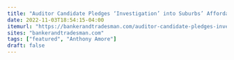 ```yaml
---
title: "Auditor Candidate Pledges ‘Investigation’ into Suburbs’ Affordable Housing Blockades"
date: 2022-11-03T18:54:15-04:00
itemurl: "https://bankerandtradesman.com/auditor-candidate-pledges-investigation-into-suburbs-blocking-of-affordable-housing/"
sites: "bankerandtradesman.com"
tags: ["featured", "Anthony Amore"]
draft: false
---
```


